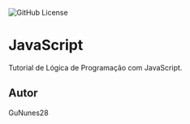 ![GitHub License](https://img.shields.io/github/license/GuNunes28/javascript?style=flat)

# JavaScript
Tutorial de Lógica de Programação com JavaScript.
## Autor
GuNunes28

